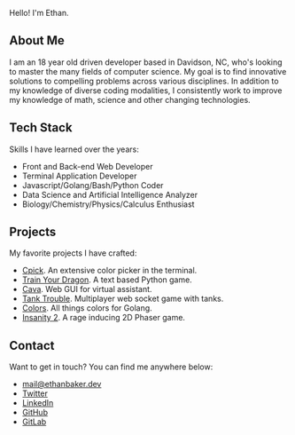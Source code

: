 Hello! I'm Ethan.



## About Me

I am an 18 year old driven developer based in Davidson, NC, who's looking to master the many fields of computer science. My goal is to find innovative solutions to compelling problems across various disciplines. In addition to my knowledge of diverse coding modalities, I consistently work to improve my knowledge of math, science and other changing technologies.

## Tech Stack

Skills I have learned over the years:

* Front and Back-end Web Developer
* Terminal Application Developer
* Javascript/Golang/Bash/Python Coder
* Data Science and Artificial Intelligence Analyzer
* Biology/Chemistry/Physics/Calculus Enthusiast 

## Projects

My favorite projects I have crafted:

* [Cpick](https://github.com/ethanbaker/cpick/). An extensive color picker in the terminal.
* [Train Your Dragon](https://github.com/ethanbaker/train-your-dragon/). A text based Python game.
* [Cava](https://github.com/ethanbaker/cava-web-gui). Web GUI for virtual assistant.
* [Tank Trouble](https://github.com/ethanbaker/tank-trouble). Multiplayer web socket game with tanks.
* [Colors](https://github.com/ethanbaker/colors). All things colors for Golang.
* [Insanity 2](https://github.com/ethanbaker/insanity2). A rage inducing 2D Phaser game.

## Contact

Want to get in touch? You can find me anywhere below:

* [mail@ethanbaker.dev](mailto:mail@ethanbaker.dev)
* [Twitter](https://twitter.com/ethanbaker03)
* [LinkedIn](https://www.linkedin.com/in/ethan-baker-802b2a183)
* [GitHub](https://github.com/ethanbaker)
* [GitLab](https://gitlab.com/ethanbaker)
